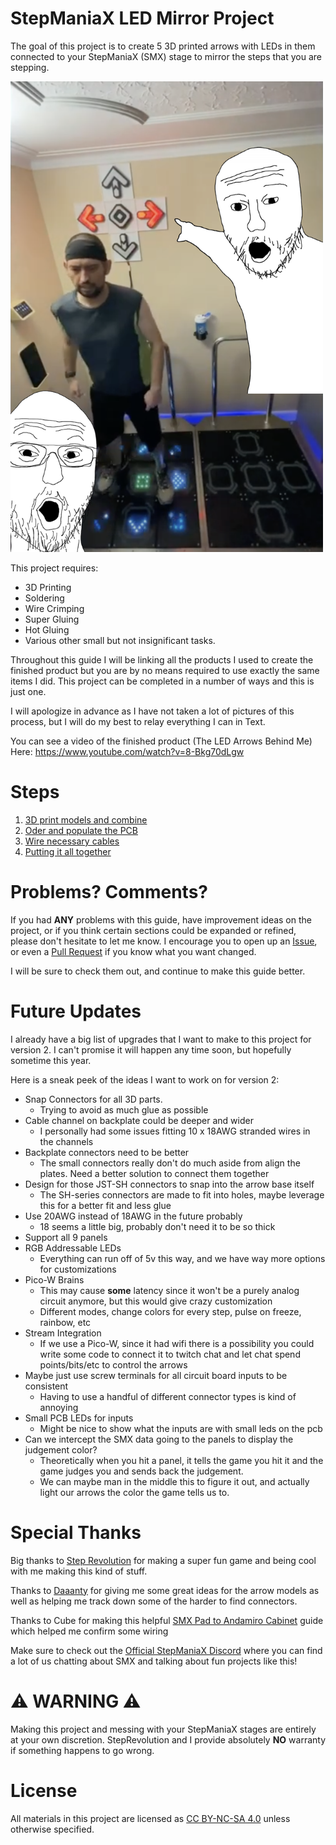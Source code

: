 # StepManiaX LED Mirror Project
The goal of this project is to create 5 3D printed arrows with LEDs in them connected
to your StepManiaX (SMX) stage to mirror the steps that you are stepping.

<img src="./cover-pic.png" width="500" alt="Cover Image">

This project requires:
- 3D Printing
- Soldering
- Wire Crimping
- Super Gluing
- Hot Gluing
- Various other small but not insignificant tasks.

Throughout this guide I will be linking all the products I used to create the finished product
but you are by no means required to use exactly the same items I did. This project can be
completed in a number of ways and this is just one.

I will apologize in advance as I have not taken a lot of pictures of this process, but I will
do my best to relay everything I can in Text.

You can see a video of the finished product (The LED Arrows Behind Me) Here: https://www.youtube.com/watch?v=8-Bkg70dLgw

# Steps

1. [3D print models and combine](./3D%20Prints/README.md)
2. [Oder and populate the PCB](./Circuit/README.md)
3. [Wire necessary cables](./Wiring/README.md)
4. [Putting it all together](./Finishing/README.md)

# Problems? Comments? 
If you had **ANY** problems with this guide, have improvement ideas on the project, or if you think certain sections 
could be expanded or refined, please don't hesitate to let me know.
I encourage you to open up an [Issue](https://github.com/fchorney/StepManiaX-LED-Arrows/issues),
or even a [Pull Request](https://github.com/fchorney/StepManiaX-LED-Arrows/pulls) if you know what you want changed.

I will be sure to check them out, and continue to make this guide better. 

# Future Updates
I already have a big list of upgrades that I want to make to this project for version 2. I can't promise it will happen
any time soon, but hopefully sometime this year. 

Here is a sneak peek of the ideas I want to work on for version 2:
- Snap Connectors for all 3D parts.
  - Trying to avoid as much glue as possible
- Cable channel on backplate could be deeper and wider
  - I personally had some issues fitting 10 x 18AWG stranded wires in the channels
- Backplate connectors need to be better
  - The small connectors really don't do much aside from align the plates. Need a better solution to connect them together
- Design for those JST-SH connectors to snap into the arrow base itself
  - The SH-series connectors are made to fit into holes, maybe leverage this for a better fit and less glue
- Use 20AWG instead of 18AWG in the future probably
  - 18 seems a little big, probably don't need it to be so thick
- Support all 9 panels
- RGB Addressable LEDs
  - Everything can run off of 5v this way, and we have way more options for customizations
- Pico-W Brains
  - This may cause **some** latency since it won't be a purely analog circuit anymore, but this would give crazy customization
  - Different modes, change colors for every step, pulse on freeze, rainbow, etc
- Stream Integration
  - If we use a Pico-W, since it had wifi there is a possibility you could write some code to connect it to twitch chat
and let chat spend points/bits/etc to control the arrows
- Maybe just use screw terminals for all circuit board inputs to be consistent
  - Having to use a handful of different connector types is kind of annoying
- Small PCB LEDs for inputs
  - Might be nice to show what the inputs are with small leds on the pcb
- Can we intercept the SMX data going to the panels to display the judgement color?
  - Theoretically when you hit a panel, it tells the game you hit it and the game judges you and sends back the judgement.
  - We can maybe man in the middle this to figure it out, and actually light our arrows the color the game tells us to.

# Special Thanks
Big thanks to [Step Revolution](https://www.steprevolution.com/) for making a super fun game and being cool with me
making this kind of stuff.

Thanks to [Daaanty](https://www.twitch.tv/daaanty) for giving me some great ideas for the arrow models as well as helping
me track down some of the harder to find connectors. 

Thanks to Cube for making this helpful [SMX Pad to Andamiro Cabinet](https://docs.google.com/document/d/1XnCEbnF3oVle8vsj_GakjsSuEs43jKPMqEG-YfRb-IE/edit#heading=h.98pnc1v5ryli)
guide which helped me confirm some wiring 

Make sure to check out the [Official StepManiaX Discord](https://discord.gg/stepmaniax-430779485026254848) where you
can find a lot of us chatting about SMX and talking about fun projects like this!

# ⚠️ WARNING ⚠️
Making this project and messing with your StepManiaX stages are entirely at your own discretion. 
StepRevolution and I provide absolutely **NO** warranty if something happens to go wrong.

# License
All materials in this project are licensed as [CC BY-NC-SA 4.0](https://creativecommons.org/licenses/by-nc-sa/4.0/) unless otherwise specified.
